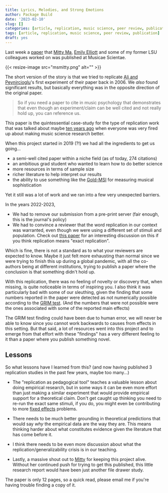 ```yaml
---
title: Lyrics, Melodies, and Strong Emotions
author: Package Build
date: '2023-02-10'
slug: []
categories: [article, replication, music science, peer review, publication]
tags: [article, replication, music science, peer review, publication]
draft: yes
---
```


Last week a [paper](https://journals.sagepub.com/doi/abs/10.1177/10298649221149109) that [Mitty Ma](https://twitter.com/Zaubermt), [Emily Elliott](https://twitter.com/LSUemily) and some of my former LSU colleagues worked on was published at Musicae Scientae.

{{< resize-image src="msmitty.png" alt="" >}}

The short version of the story is that we tried to replicate [Ali and Peynircioglu](https://journals.sagepub.com/doi/pdf/10.1177/0305735606067168?casa_token=4Ns8p5LXlpMAAAAA:EpZ9gDvGHZHEByZ2cOzxZ1T88qBBY1QHEdC7Hl6vKGL365WtvM6RQ-Z6DaipTs-HkwwE3PXFqfrB7g)'s first experiment of their paper back in 2006.
We _also_ found significant results, but basically everything was in the opposite direction of the original paper.

> So if you need a paper to cite in music psychology that demonstrates that even though an experiment/claim can be well cited and not really hold up, you can reference us.

This paper is the quintessential case-study for the type of replication work that was talked about maybe [ten years ago](https://psycnet.apa.org/record/2013-32433-002) when everyone was very fired up about making music science research better.

When this project started in 2019 (?!) we had all the ingredients to get us going...

* a semi-well cited paper within a niche field (as of today, 274 citations)
* an ambitious grad student who wanted to learn how to do better science
* more resources in terms of sample size 
* richer literature to help interpret our results
* the ability to use something like the [Gold-MSI](https://shiny.gold-msi.org/gmsi_toplevel/) for measuring musical sophistication 

Yet it still was a lot of work and we ran into a few very unexpected barriers.

In the years 2022-2023, 

* We had to remove our submission from a pre-print server (fair enough, this is the journal's policy)
* We had to convince a reviewer that the word replication in our context was warranted, even though we were using a different set of stimuli and population. Check out [this paper](https://journals.plos.org/plosbiology/article?id=10.1371/journal.pbio.3000691) for an interesting discussion on this if you think replication means "exact replication".

Which is fine, there is not a standard as to what your reviewers are expected to know.
Maybe it just felt more exhausting than normal since we were trying to finish this up during a global pandemic, with all the co-authors being at different institutions, trying to publish a paper where the conclusion is that something didn't hold up. 

With this replication, there was no feeling of novelty or discovery that, when missing, is quite noticeable in terms of inspiring you.
I also think it was particularly bad with some of our sleuthing, given the finding that some numbers reported in the paper were detected as not numerically possible according to the [GRIM test](https://journals.sagepub.com/doi/pdf/10.1177/1948550616673876?casa_token=33IeCUW4ZjUAAAAA:_WC71hfF20uq3_yhSl9bCsxqIw0AClX7O9k3jXe9TZQpSX_Ho7R7f38HyketQQF030DGGMLiOOiF0Q).
(And the numbers that were not possible were the ones associated with some of the reported main effects)

The GRIM test finding could have been due to human error, we will never be able to know since you cannot work backwards to causes from effects in this setting.
But that said, a lot of resources went into this project and to emerge from that effort with these "findings" has a very different feeling to it than a paper where you publish something novel. 

## Lessons

So what lessons have I learned from this? (and now having published 3 replication studies in the past few years, maybe too many...)

* The "replication as pedagogical tool" teaches a valuable lesson about doing empirical research, but in some ways it can be even more effort than just making a similar experiment that would provide empirical support for a theoretical claim. Don't get caught up thinking you need to re-run the exact same stimuli, if you do, you might even be contributing to more [fixed effects](https://www.cambridge.org/core/journals/behavioral-and-brain-sciences/article/abs/generalizability-crisis/AD386115BA539A759ACB3093760F4824) problems. 

* There needs to be much better grounding in theoretical predictions that would say _why_ the empirical data are the way they are. This means thinking harder about what constitutes evidence given the literature that has come before it.  

* I think there needs to be even more discussion about what the replication/generalizability crisis is in our teaching. 

* Lastly, a massive shout out to [Mitty](https://twitter.com/Zaubermt) for keeping this project alive. Without her continued push for trying to get this published, this little research report would have been just another file drawer study.

The paper is only 12 pages, so a quick read, please email me if you're having trouble finding a copy of it. 
